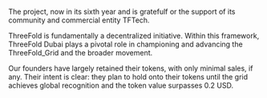 
The project, now in its sixth year and is gratefulf or the support of its community and commercial entity TFTech.

ThreeFold is fundamentally a decentralized initiative. Within this framework, ThreeFold Dubai plays a pivotal role in championing and advancing the ThreeFold_Grid and the broader movement.

Our founders have largely retained their tokens, with only minimal sales, if any. Their intent is clear: they plan to hold onto their tokens until the grid achieves global recognition and the token value surpasses 0.2 USD.

